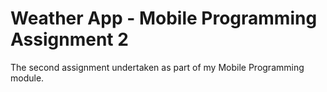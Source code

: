 # Weather App - Mobile Programming Assignment 2
 The second assignment undertaken as part of my Mobile Programming module.
